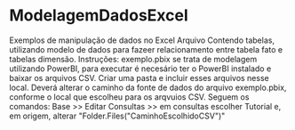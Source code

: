 # ModelagemDadosExcel
Exemplos de manipulação de dados no Excel
Arquivo Contendo tabelas, utilizando modelo de dados para fazeer relacionamento entre tabela fato e tabelas dimensão.
Instruções:
exemplo.pbix se trata de modelagem utilizando PowerBI, para executar é necesário ter o PowerBI instalado e baixar os arquivos CSV. Criar uma pasta e incluir esses arquivos nesse local. Deverá alterar o caminho da fonte de dados do arquivo exemplo.pbix, conforme o local que escolheu para os arqvuios CSV. Seguem os comandos: Base >> Editar Consultas >> em consultas escolher Tutorial e, em origem, alterar "Folder.Files("CaminhoEscolhidoCSV")"
